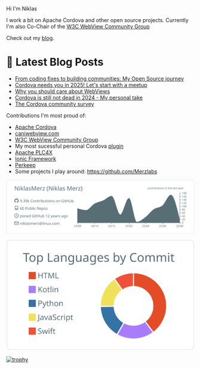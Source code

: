 Hi I'm Niklas

I work a bit on Apache Cordova and other open source projects. Currently I'm also Co-Chair of the [W3C WebView Community Group](https://github.com/WebView-CG)

Check out my [blog](https://blog.merzlabs.com/).

# 📩 Latest Blog Posts
<!-- BLOG-POST-LIST:START -->
- [From coding fixes to building communities: My Open Source journey](https://blog.merzlabs.com/posts/my-oss-journey/)
- [Cordova needs you in 2025! Let&#39;s start with a meetup](https://blog.merzlabs.com/posts/cordova-meetup-1-2025/)
- [Why you should care about WebViews](https://blog.merzlabs.com/posts/care-about-webviews/)
- [Cordova is still not dead in 2024 - My personal take](https://blog.merzlabs.com/posts/cordova-2024/)
- [The Cordova community survey](https://blog.merzlabs.com/posts/cordova-survey/)
<!-- BLOG-POST-LIST:END -->

Contributions I'm most proud of:

* [Apache Cordova](https://cordova.apache.org/)
* [caniwebview.com](https://caniwebview.com)
* [W3C WebView Community Group](https://www.w3.org/community/webview/)
* My most sucessful personal Cordova [plugin](https://github.com/NiklasMerz/cordova-plugin-fingerprint-aio)
* [Apache PLC4X](https://github.com/apache/plc4x)
* [Ionic Framework](https://github.com/ionic-team/ionic-framework)
* [Perkeep](https://github.com/perkeep/perkeep)
* Some projects I play around: https://github.com/Merzlabs

[![](https://raw.githubusercontent.com/NiklasMerz/NiklasMerz/master/profile-summary-card-output/default/0-profile-details.svg)](https://github.com/vn7n24fzkq/github-profile-summary-cards)

[![](https://raw.githubusercontent.com/NiklasMerz/NiklasMerz/master/profile-summary-card-output/default/2-most-commit-language.svg)](https://github.com/vn7n24fzkq/github-profile-summary-cards)

[![trophy](https://github-profile-trophy.vercel.app/?username=NiklasMerz)](https://github.com/ryo-ma/github-profile-trophy)
